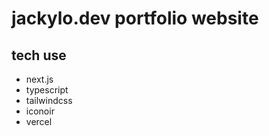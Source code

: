 # jackylo.dev portfolio website

## tech use

- next.js
- typescript
- tailwindcss
- iconoir
- vercel
